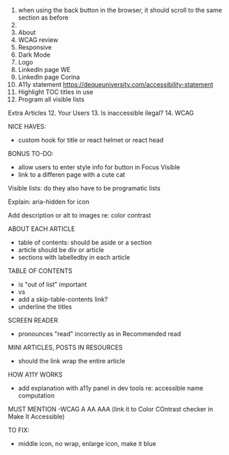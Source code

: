 1. when using the back button in the browser, it should scroll to the same section as before
2. 
3. About
4. WCAG review
5. Responsive
6. Dark Mode
8. Logo
9. LinkedIn page WE
10. LinkedIn page Corina
11. A11y statement https://dequeuniversity.com/accessibility-statement
12. Highlight TOC titles in use
13. Program all visible lists

Extra Articles
12. Your Users
13. Is inaccessible ilegal?
14. WCAG


NICE HAVES:
- custom hook for title or react helmet or react head

BONUS TO-DO:
- allow users to enter style info for button in Focus Visible
- link to a differen page with a cute cat




Visible lists: do they also have to be programatic lists

Explain: aria-hidden for icon


Add description or alt to images re: color contrast



ABOUT EACH ARTICLE
- table of contents: should be aside or a section
- article should be div or article
- sections with labelledby in each article

TABLE OF CONTENTS
- is "out of list" important
- <a> vs <Link>
- add a skip-table-contents link?
- underline the titles


SCREEN READER 
- pronounces "read" incorrectly as in Recommended read

MINI ARTICLES, POSTS IN RESOURCES
- should the link wrap the entire article

HOW A11Y WORKS
- add explanation with a11y panel in dev tools re: accessible name computation

MUST MENTION
-WCAG A AA AAA (link it to Color COntrast checker in Make It Accessible)

TO FIX:
- middle icon, no wrap, enlarge icon, make it blue
